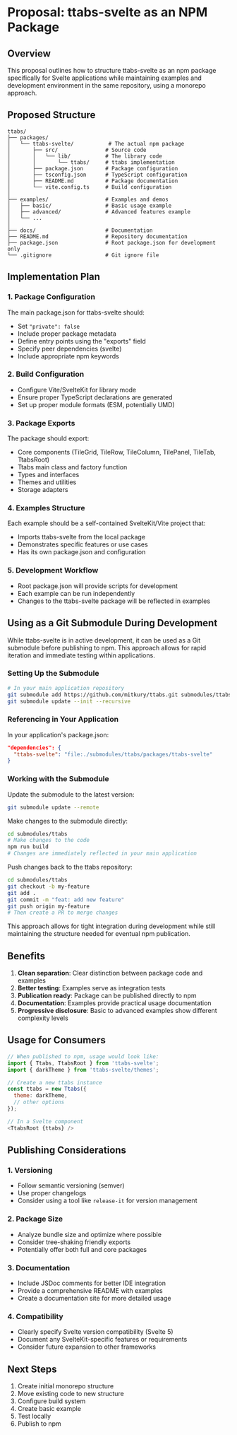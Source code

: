 # Proposal: ttabs-svelte as an NPM Package

## Overview

This proposal outlines how to structure ttabs-svelte as an npm package specifically for Svelte applications while maintaining examples and development environment in the same repository, using a monorepo approach.

## Proposed Structure

```
ttabs/
├── packages/
│   └── ttabs-svelte/           # The actual npm package
│       ├── src/               # Source code
│       │   └── lib/           # The library code
│       │       └── ttabs/     # ttabs implementation
│       ├── package.json       # Package configuration
│       ├── tsconfig.json      # TypeScript configuration 
│       ├── README.md          # Package documentation
│       └── vite.config.ts     # Build configuration
│
├── examples/                  # Examples and demos
│   ├── basic/                 # Basic usage example
│   ├── advanced/              # Advanced features example
│   └── ...
│
├── docs/                      # Documentation 
├── README.md                  # Repository documentation
├── package.json               # Root package.json for development only
└── .gitignore                 # Git ignore file
```

## Implementation Plan

### 1. Package Configuration

The main package.json for ttabs-svelte should:
- Set `"private": false`
- Include proper package metadata
- Define entry points using the "exports" field
- Specify peer dependencies (svelte)
- Include appropriate npm keywords

### 2. Build Configuration

- Configure Vite/SvelteKit for library mode
- Ensure proper TypeScript declarations are generated
- Set up proper module formats (ESM, potentially UMD)

### 3. Package Exports

The package should export:
- Core components (TileGrid, TileRow, TileColumn, TilePanel, TileTab, TtabsRoot)
- Ttabs main class and factory function
- Types and interfaces
- Themes and utilities
- Storage adapters

### 4. Examples Structure

Each example should be a self-contained SvelteKit/Vite project that:
- Imports ttabs-svelte from the local package
- Demonstrates specific features or use cases
- Has its own package.json and configuration

### 5. Development Workflow

- Root package.json will provide scripts for development
- Each example can be run independently
- Changes to the ttabs-svelte package will be reflected in examples

## Using as a Git Submodule During Development

While ttabs-svelte is in active development, it can be used as a Git submodule before publishing to npm. This approach allows for rapid iteration and immediate testing within applications.

### Setting Up the Submodule

```bash
# In your main application repository
git submodule add https://github.com/mitkury/ttabs.git submodules/ttabs
git submodule update --init --recursive
```

### Referencing in Your Application

In your application's package.json:

```json
"dependencies": {
  "ttabs-svelte": "file:./submodules/ttabs/packages/ttabs-svelte"
}
```

### Working with the Submodule

Update the submodule to the latest version:
```bash
git submodule update --remote
```

Make changes to the submodule directly:
```bash
cd submodules/ttabs
# Make changes to the code
npm run build
# Changes are immediately reflected in your main application
```

Push changes back to the ttabs repository:
```bash
cd submodules/ttabs
git checkout -b my-feature
git add .
git commit -m "feat: add new feature"
git push origin my-feature
# Then create a PR to merge changes
```

This approach allows for tight integration during development while still maintaining the structure needed for eventual npm publication.

## Benefits

1. **Clean separation**: Clear distinction between package code and examples
2. **Better testing**: Examples serve as integration tests
3. **Publication ready**: Package can be published directly to npm
4. **Documentation**: Examples provide practical usage documentation
5. **Progressive disclosure**: Basic to advanced examples show different complexity levels

## Usage for Consumers

```javascript
// When published to npm, usage would look like:
import { Ttabs, TtabsRoot } from 'ttabs-svelte';
import { darkTheme } from 'ttabs-svelte/themes';

// Create a new ttabs instance
const ttabs = new Ttabs({
  theme: darkTheme,
  // other options
});

// In a Svelte component
<TtabsRoot {ttabs} />
```

## Publishing Considerations

### 1. Versioning

- Follow semantic versioning (semver)
- Use proper changelogs
- Consider using a tool like `release-it` for version management

### 2. Package Size

- Analyze bundle size and optimize where possible
- Consider tree-shaking friendly exports
- Potentially offer both full and core packages

### 3. Documentation

- Include JSDoc comments for better IDE integration
- Provide a comprehensive README with examples
- Create a documentation site for more detailed usage

### 4. Compatibility

- Clearly specify Svelte version compatibility (Svelte 5)
- Document any SvelteKit-specific features or requirements
- Consider future expansion to other frameworks

## Next Steps

1. Create initial monorepo structure
2. Move existing code to new structure
3. Configure build system
4. Create basic example
5. Test locally
6. Publish to npm 
